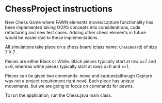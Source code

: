 # ChessProject instructions

New Chess Game where PAWN elements moves/capture functionality has been implemented taking OOPS concepts into considerations, code refactoring and new test cases. Adding other chess elements in future would be easier due to these implementations.

All simulations take place on a chess board (class name: `ChessBoard`) of size 7 X 7 .

Pieces are either Black or White.  Black pieces typically start at row x=7 and x=6, whereas white pieces typically start at rows x=0 and x=1.  

Pieces can be given two commands: move and capture(although Capture was not a project requirement right now). Each piece has unique movements, but we are going to focus on commands for pawns.  

To run the application, run the Chess.java main class.